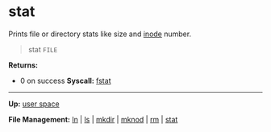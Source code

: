# stat

Prints file or directory stats like size and [inode](../../kernel/file_system/inode.md) number.

> stat `FILE`


**Returns:**
- 0 on success
**Syscall:** [fstat](../../kernel/syscalls/fstat.md)

---
**Up:** [user space](../userspace.md)

**File Management:** [ln](ln.md) | [ls](ls.md) | [mkdir](mkdir.md) | [mknod](mknod.md) | [rm](rm.md) | [stat](stat.md)
